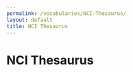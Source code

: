 ```yaml
---
permalink: /vocabularies/NCI-Thesaurus/
layout: default
title: NCI Thesaurus
---
```


# NCI Thesaurus

